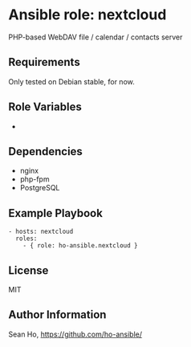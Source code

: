 # Ansible role: nextcloud
PHP-based WebDAV file / calendar / contacts server

## Requirements
Only tested on Debian stable, for now.

## Role Variables
+ 

## Dependencies
+ nginx
+ php-fpm
+ PostgreSQL

## Example Playbook

```
- hosts: nextcloud
  roles:
    - { role: ho-ansible.nextcloud }
```

## License
MIT

## Author Information
Sean Ho, https://github.com/ho-ansible/
